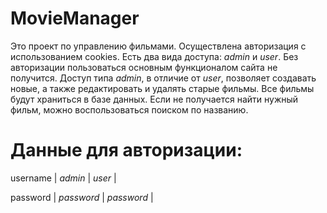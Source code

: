 # MovieManager
Это проект по управлению фильмами.
Осуществлена авторизация с использованием cookies. Есть два вида доступа: *admin* и *user*. Без авторизации
пользоваться основным функционалом сайта не получится. Доступ типа *admin*, в отличие от *user*, позволяет
создавать новые, а также редактировать и удалять старые фильмы. Все фильмы будут храниться в базе данных. Если не
получается найти нужный фильм, можно воспользоваться поиском по названию.

# Данные для авторизации:
username | *admin*    | *user*     |

password | *password* | *password* |
